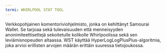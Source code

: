 ```yaml
---
termi: WHIRLPOOL STAT TOOL
---
```


Verkkopohjainen komentoriviohjelmisto, jonka on kehittänyt Samourai Wallet. Se tarjoaa sekä tulevaisuuden että menneisyyden anonimiteettisettejä sekoitetulle kolikolle Whirlpoolissa sekä sen leviämisnopeuden altaassa. WST käyttää HyperLogLogPlusPlus-algoritmia, joka arvioi erillisten arvojen määrän erittäin suuressa tietojoukossa.